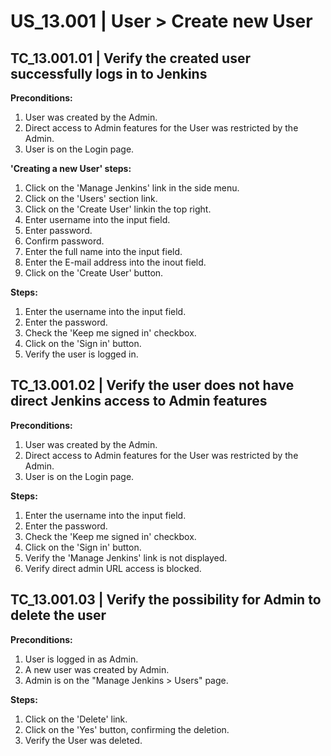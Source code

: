 # US_13.001 | User > Create new User

## TC_13.001.01 | Verify the created user successfully logs in to Jenkins
**Preconditions:**
1. User was created by the Admin.
2. Direct access to Admin features for the User was restricted by the Admin.
3. User is on the Login page.

**'Creating a new User' steps:**
1. Click on the 'Manage Jenkins' link in the side menu.
2. Click on the 'Users' section link.
3. Click on the 'Create User' linkin the top right.
4. Enter username into the input field.
5. Enter password.
6. Confirm password.
7. Enter the full name into the input field.
8. Enter the E-mail address into the inout field.
9. Click on the 'Create User' button.

**Steps:**
1. Enter the username into the input field. 
2. Enter the password.
3. Check the 'Keep me signed in' checkbox.
4. Click on the 'Sign in' button.
5. Verify the user is logged in.



## TC_13.001.02 | Verify the user does not have direct Jenkins access to Admin features
**Preconditions:**
1. User was created by the Admin.
2. Direct access to Admin features for the User was restricted by the Admin.
3. User is on the Login page.

**Steps:**
1. Enter the username into the input field. 
2. Enter the password.
3. Check the 'Keep me signed in' checkbox.
4. Click on the 'Sign in' button.
5. Verify the 'Manage Jenkins' link is not displayed.
6. Verify direct admin URL access is blocked.


## TC_13.001.03 | Verify the possibility for Admin to delete the user
**Preconditions:**
1. User is logged in as Admin.
2. A new user was created by Admin.
3. Admin is on the "Manage Jenkins > Users" page.

**Steps:**
1. Click on the 'Delete' link.
2. Click on the 'Yes' button, confirming the deletion.
3. Verify the User was deleted.
